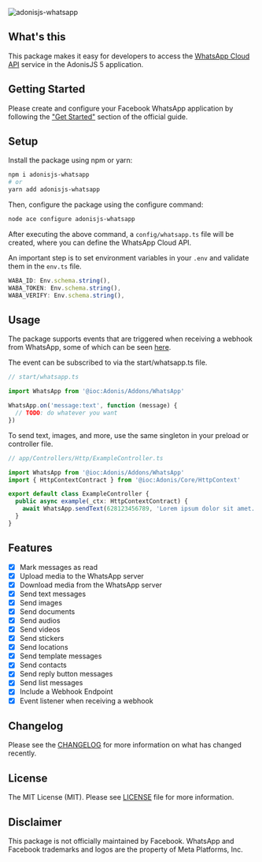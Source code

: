 ![adonisjs-whatsapp](https://socialify.git.ci/sooluh/adonisjs-whatsapp/image?description=1&descriptionEditable=Connect%20your%20WhatsApp%20Cloud%20API%20with%20AdonisJS&font=Jost&forks=1&issues=1&logo=https%3A%2F%2Fik.imagekit.io%2Fsooluh%2Fwhatsapp.png&name=1&owner=1&pattern=Charlie%20Brown&pulls=1&stargazers=1&theme=Auto)

## What's this

This package makes it easy for developers to access the [WhatsApp Cloud API](https://developers.facebook.com/docs/whatsapp/cloud-api) service in the AdonisJS 5 application.

## Getting Started

Please create and configure your Facebook WhatsApp application by following the ["Get Started"](https://developers.facebook.com/docs/whatsapp/cloud-api/get-started) section of the official guide.

## Setup

Install the package using npm or yarn:

```bash
npm i adonisjs-whatsapp
# or
yarn add adonisjs-whatsapp
```

Then, configure the package using the configure command:

```bash
node ace configure adonisjs-whatsapp
```

After executing the above command, a `config/whatsapp.ts` file will be created, where you can define the WhatsApp Cloud API.

An important step is to set environment variables in your `.env` and validate them in the `env.ts` file.

```ts
WABA_ID: Env.schema.string(),
WABA_TOKEN: Env.schema.string(),
WABA_VERIFY: Env.schema.string(),
```

## Usage

The package supports events that are triggered when receiving a webhook from WhatsApp, some of which can be seen [here](./adonis-typings/events.ts).

The event can be subscribed to via the start/whatsapp.ts file.

```ts
// start/whatsapp.ts

import WhatsApp from '@ioc:Adonis/Addons/WhatsApp'

WhatsApp.on('message:text', function (message) {
  // TODO: do whatever you want
})
```

To send text, images, and more, use the same singleton in your preload or controller file.

```ts
// app/Controllers/Http/ExampleController.ts

import WhatsApp from '@ioc:Adonis/Addons/WhatsApp'
import { HttpContextContract } from '@ioc:Adonis/Core/HttpContext'

export default class ExampleController {
  public async example(_ctx: HttpContextContract) {
    await WhatsApp.sendText(628123456789, 'Lorem ipsum dolor sit amet.')
  }
}
```

## Features

- [x] Mark messages as read
- [x] Upload media to the WhatsApp server
- [x] Download media from the WhatsApp server
- [x] Send text messages
- [x] Send images
- [x] Send documents
- [x] Send audios
- [x] Send videos
- [x] Send stickers
- [x] Send locations
- [x] Send template messages
- [x] Send contacts
- [x] Send reply button messages
- [x] Send list messages
- [x] Include a Webhook Endpoint 
- [x] Event listener when receiving a webhook

## Changelog

Please see the [CHANGELOG](./CHANGELOG.md) for more information on what has changed recently.

## License

The MIT License (MIT). Please see [LICENSE](./LICENSE.md) file for more information.

## Disclaimer

This package is not officially maintained by Facebook. WhatsApp and Facebook trademarks and logos are the property of Meta Platforms, Inc.
